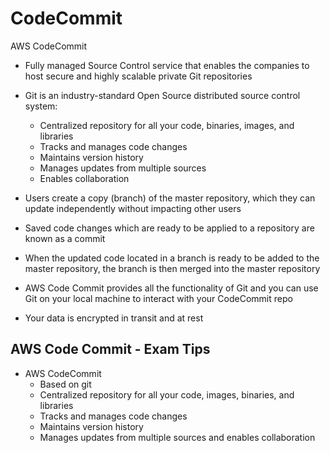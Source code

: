 # CodeCommit
AWS CodeCommit
- Fully managed Source Control service that enables the companies to host secure and highly scalable private Git repositories
- Git is an industry-standard Open Source distributed source control system:
    - Centralized repository for all your code, binaries, images, and libraries
    - Tracks and manages code changes
    - Maintains version history
    - Manages updates from multiple sources
    - Enables collaboration
    
- Users create a copy (branch) of the master repository, which they can update independently without impacting other users
- Saved code changes which are ready to be applied to a repository are known as a commit
- When the updated code located in a branch is ready to be added to the master repository, the branch is then merged into the master repository
- AWS Code Commit provides all the functionality of Git and you can use Git on your local machine to interact with your CodeCommit repo
- Your data is encrypted in transit and at rest

## AWS Code Commit - Exam Tips
- AWS CodeCommit 
    - Based on git
    - Centralized repository for all your code, images, binaries, and libraries
    - Tracks and manages code changes
    - Maintains version history
    - Manages updates from multiple sources and enables collaboration 
    